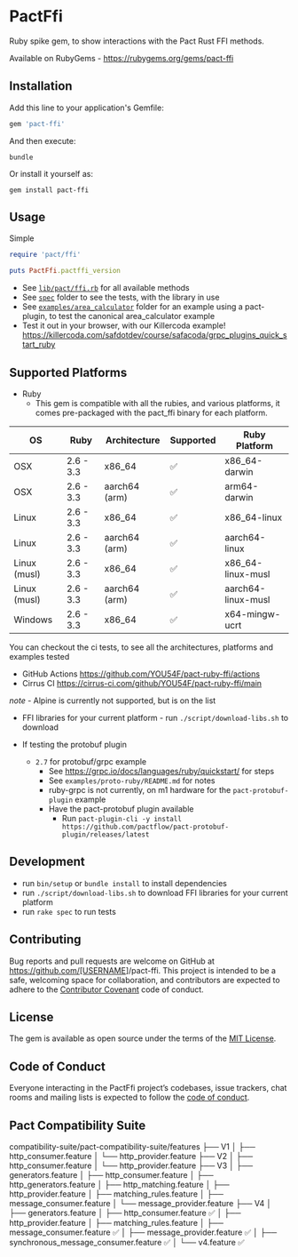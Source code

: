 # PactFfi

Ruby spike gem, to show interactions with the Pact Rust FFI methods.

Available on RubyGems - <https://rubygems.org/gems/pact-ffi>

## Installation

Add this line to your application's Gemfile:

```ruby
gem 'pact-ffi'
```

And then execute:

    bundle

Or install it yourself as:

    gem install pact-ffi

## Usage

Simple

```ruby
require 'pact/ffi'

puts PactFfi.pactffi_version
```

- See [`lib/pact/ffi.rb`](lib/pact/ffi.rb) for all available methods
- See [`spec`](spec) folder to see the tests, with the library in use
- See [`examples/area_calculator`](examples/area_calculator) folder for an example using a pact-plugin, to test the canonical area_calculator example
- Test it out in your browser, with our Killercoda example! <https://killercoda.com/safdotdev/course/safacoda/grpc_plugins_quick_start_ruby>

## Supported Platforms

- Ruby
  - This gem is compatible with all the rubies, and various platforms, it comes pre-packaged with the pact_ffi binary for each platform.
  
| OS            | Ruby          | Architecture | Supported   | Ruby Platform     |
| -------       | -------       | ------------ | ---------   | ---------         |
| OSX           | 2.6 - 3.3     | x86_64       | ✅          | x86_64-darwin     |
| OSX           | 2.6 - 3.3     | aarch64 (arm)| ✅          | arm64-darwin      |
| Linux         | 2.6 - 3.3     | x86_64       | ✅          | x86_64-linux      |
| Linux         | 2.6 - 3.3     | aarch64 (arm)| ✅          | aarch64-linux     |
| Linux (musl)  | 2.6 - 3.3     | x86_64       | ✅          | x86_64-linux-musl |
| Linux (musl)  | 2.6 - 3.3     | aarch64 (arm)| ✅          | aarch64-linux-musl|
| Windows       | 2.6 - 3.3     | x86_64       | ✅          | x64-mingw-ucrt    |

You can checkout the ci tests, to see all the architectures, platforms and examples tested

- GitHub Actions <https://github.com/YOU54F/pact-ruby-ffi/actions>
- Cirrus CI <https://cirrus-ci.com/github/YOU54F/pact-ruby-ffi/main>

_note_ - Alpine is currently not supported, but is on the list

- FFI libraries for your current platform - run `./script/download-libs.sh` to download

- If testing the protobuf plugin
  - `2.7` for protobuf/grpc example
    - See <https://grpc.io/docs/languages/ruby/quickstart/> for steps
    - See `examples/proto-ruby/README.md` for notes
    - ruby-grpc is not currently, on m1 hardware for the `pact-protobuf-plugin` example
    - Have the pact-protobuf plugin available
      - Run `pact-plugin-cli -y install https://github.com/pactflow/pact-protobuf-plugin/releases/latest`

## Development

- run `bin/setup` or `bundle install` to install dependencies
- run `./script/download-libs.sh` to download FFI libraries for your current platform
- run `rake spec` to run tests

## Contributing

Bug reports and pull requests are welcome on GitHub at <https://github.com/[USERNAME>]/pact-ffi. This project is intended to be a safe, welcoming space for collaboration, and contributors are expected to adhere to the [Contributor Covenant](http://contributor-covenant.org) code of conduct.

## License

The gem is available as open source under the terms of the [MIT License](http://opensource.org/licenses/MIT).

## Code of Conduct

Everyone interacting in the PactFfi project’s codebases, issue trackers, chat rooms and mailing lists is expected to follow the [code of conduct](https://github.com/[USERNAME]/pact-ffi/blob/master/CODE_OF_CONDUCT.md).

## Pact Compatibility Suite

compatibility-suite/pact-compatibility-suite/features
├── V1
│   ├── http_consumer.feature
│   └── http_provider.feature
├── V2
│   ├── http_consumer.feature
│   └── http_provider.feature
├── V3
│   ├── generators.feature
│   ├── http_consumer.feature
│   ├── http_generators.feature
│   ├── http_matching.feature
│   ├── http_provider.feature
│   ├── matching_rules.feature
│   ├── message_consumer.feature
│   └── message_provider.feature
├── V4
│   ├── generators.feature
│   ├── http_consumer.feature ✅
│   ├── http_provider.feature
│   ├── matching_rules.feature
│   ├── message_consumer.feature ✅
│   ├── message_provider.feature ✅
│   ├── synchronous_message_consumer.feature ✅
│   └── v4.feature ✅

